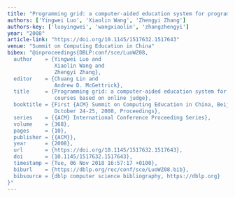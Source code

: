 ```yaml
---
title: "Programming grid: a computer-aided education system for programming courses based on online judge"
authors: ['Yingwei Luo', 'Xiaolin Wang', 'Zhengyi Zhang']
authors-key: ['luoyingwei', 'wangxiaolin', 'zhangzhengyi']
year: "2008"
article-link: "https://doi.org/10.1145/1517632.1517643"
venue: "Summit on Computing Education in China"
bibex: "@inproceedings{DBLP:conf/sce/LuoWZ08,
  author    = {Yingwei Luo and
               Xiaolin Wang and
               Zhengyi Zhang},
  editor    = {Chuang Lin and
               Andrew D. McGettrick},
  title     = {Programming grid: a computer-aided education system for programming
               courses based on online judge},
  booktitle = {First {ACM} Summit on Computing Education in China, Beijing, China,
               October 24-25, 2008, Proceedings},
  series    = {{ACM} International Conference Proceeding Series},
  volume    = {368},
  pages     = {10},
  publisher = {{ACM}},
  year      = {2008},
  url       = {https://doi.org/10.1145/1517632.1517643},
  doi       = {10.1145/1517632.1517643},
  timestamp = {Tue, 06 Nov 2018 16:57:17 +0100},
  biburl    = {https://dblp.org/rec/conf/sce/LuoWZ08.bib},
  bibsource = {dblp computer science bibliography, https://dblp.org}
}"
---
```


